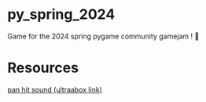 # py_spring_2024
Game for the 2024 spring pygame community gamejam ! 🥓

# Resources
[pan hit sound (ultraabox link)](https://ultraabox.github.io/#u5N08Untitledn310s0k02l00e00t2oa7g00j07r3O_U00000000i0o531T1v0pu01f030j92me13e00qwB17100Oa3d070AcFhB5Q7cenP7777R0000E2O0b97aT1v0pu01f010me00qwB17100Oafd0a0AcFhB9Q7cenP7777R0000E2h0b97aT3v0puf4f0000q0B010p6000Oaad080S09ajurqOiO99000E1c0b9T2v0pu02f050oa2e02i310e13d010q040Oad0a0w0E1H01ab4h4p1HLJnb9Gcxs2jGG83Q41pqK127g7E800KIkiB902RxW20)
